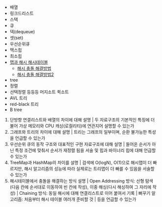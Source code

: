 
- 배열 
- 링크드리스트 
- 스택 
- 큐 
- 덱(dequeue)
- 셋(set)
- 우선순위큐 
- 맥스힙 
- 최소힙 
- [맵과 해시 해시테이블](https://www.youtube.com/watch?v=ZBu_slSH5Sk&list=PLcXyemr8ZeoR82N8uZuG9xVrFIfdnLd72&index=5) 
	- [해시 충돌 해결방법](https://www.youtube.com/watch?v=tEOkPaZXGOk&list=PLcXyemr8ZeoR82N8uZuG9xVrFIfdnLd72&index=26) 
	- [해시 충돌 해결방법2](https://www.youtube.com/watch?v=dKqv1mQotNU&list=PLcXyemr8ZeoR82N8uZuG9xVrFIfdnLd72&index=27) 
- tree
- 정렬
- 선택정렬 등등등 머지소트 퀵소트
- AVL 트리
- red-black 트리
- B tree

1. 단방향 연결리스트와 배열의 차이에 대해 설명 | 두 자료구조의 기본적인 특징에 더불어 가상 메모리와 CPU 캐싱(로컬리티)에 연관지어 설명할 수 있는가
2. 그래프와 트리의 차이에 대해 설명 | 트리는 그래프의 일부이며, 순환 불가능한 특성을 언급할 수 있는가
3. 우선순위 큐의 동작 구조와 대표적인 구현 자료구조에 대해 설명 | 들어온 순서가 아닌 특정 조건에 맞춰서 순서가 재정렬 됨을 서술 및 힙과 바이너리 힙에 대해 언급할 수 있는가
4. TreeMap과 HashMap의 차이를 설명 | 검색에 O(logN), O(1)으로 해시맵이 더 빠르지만, 해시 알고리즘의 성능에 따라 실제로는 트리맵이 더 빠를 수 있음을 서술할 수 있는가
5. 해시테이블에서 충돌을 해결하는 방식 설명 | Open Addressing 방식: 선형 탐색(다음 칸에 순서대로 이동하여 빈 칸에 작성), 이중 해싱(다시 해싱하여 그 자리에 작성) | Chaining 방식: 동일 해시에 대해 연결리스트로 이어 붙여서 기록 | 뻐꾸기 알고리즘: 처음부터 해시 테이블 여러개 준비할 것 | 등을 언급할 수 있는가

